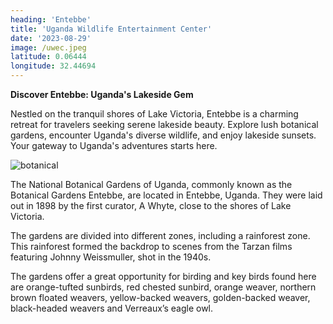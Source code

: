 ```yaml
---
heading: 'Entebbe'
title: 'Uganda Wildlife Entertainment Center'
date: '2023-08-29'
image: /uwec.jpeg
latitude: 0.06444
longitude: 32.44694
---
```

**Discover Entebbe: Uganda's Lakeside Gem**

Nestled on the tranquil shores of Lake Victoria, Entebbe is a charming retreat for travelers seeking serene lakeside beauty. Explore lush botanical gardens, encounter Uganda's diverse wildlife, and enjoy lakeside sunsets. Your gateway to Uganda's adventures starts here.


![botanical](/botanical.jpeg)

The National Botanical Gardens of Uganda, commonly known as the Botanical Gardens Entebbe, are located in Entebbe, Uganda. They were laid out in 1898 by the first curator, A Whyte, close to the shores of Lake Victoria.

The gardens are divided into different zones, including a rainforest zone. This rainforest formed the backdrop to scenes from the Tarzan films featuring Johnny Weissmuller, shot in the 1940s. 

The gardens offer a great opportunity for birding and key birds found here are orange-tufted sunbirds, red chested sunbird, orange weaver, northern brown floated weavers, yellow-backed weavers, golden-backed weaver, black-headed weavers and Verreaux’s eagle owl.

